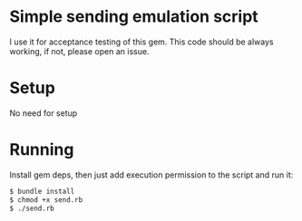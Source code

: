 # Simple sending emulation script

I use it for acceptance testing of this gem. This code should be always working, if not, please open an issue.

# Setup
No need for setup

# Running
Install gem deps,
then just add execution permission to the script and run it:

```sh
$ bundle install
$ chmod +x send.rb
$ ./send.rb
```
